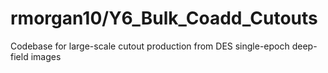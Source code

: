 # rmorgan10/Y6_Bulk_Coadd_Cutouts
Codebase for large-scale cutout production from DES single-epoch deep-field images
